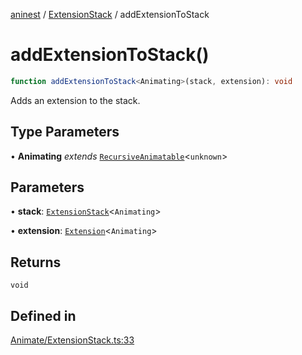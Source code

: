 [aninest](../../index.md) / [ExtensionStack](../index.md) / addExtensionToStack

# addExtensionToStack()

```ts
function addExtensionToStack<Animating>(stack, extension): void
```

Adds an extension to the stack.

## Type Parameters

• **Animating** *extends* [`RecursiveAnimatable`](../../AnimatableTypes/type-aliases/RecursiveAnimatable.md)\<`unknown`\>

## Parameters

• **stack**: [`ExtensionStack`](../type-aliases/ExtensionStack.md)\<`Animating`\>

• **extension**: [`Extension`](../../Extension/type-aliases/Extension.md)\<`Animating`\>

## Returns

`void`

## Defined in

[Animate/ExtensionStack.ts:33](https://github.com/zphrs/aninest/blob/ba102fd602fb72315102b5ca371477900b4b57ce/core/src/Animate/ExtensionStack.ts#L33)
